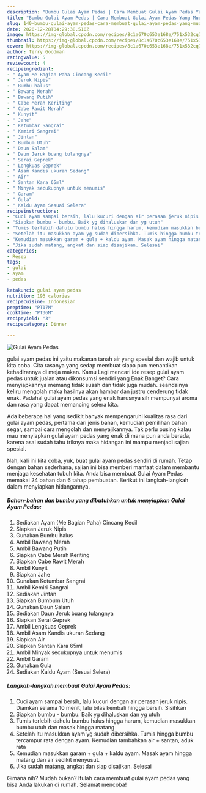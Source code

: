```yaml
---
description: "Bumbu Gulai Ayam Pedas | Cara Membuat Gulai Ayam Pedas Yang Mudah Dan Praktis"
title: "Bumbu Gulai Ayam Pedas | Cara Membuat Gulai Ayam Pedas Yang Mudah Dan Praktis"
slug: 140-bumbu-gulai-ayam-pedas-cara-membuat-gulai-ayam-pedas-yang-mudah-dan-praktis
date: 2020-12-28T04:29:38.510Z
image: https://img-global.cpcdn.com/recipes/8c1a670c653e168e/751x532cq70/gulai-ayam-pedas-foto-resep-utama.jpg
thumbnail: https://img-global.cpcdn.com/recipes/8c1a670c653e168e/751x532cq70/gulai-ayam-pedas-foto-resep-utama.jpg
cover: https://img-global.cpcdn.com/recipes/8c1a670c653e168e/751x532cq70/gulai-ayam-pedas-foto-resep-utama.jpg
author: Terry Goodman
ratingvalue: 5
reviewcount: 4
recipeingredient:
- " Ayam Me Bagian Paha Cincang Kecil"
- " Jeruk Nipis"
- " Bumbu halus"
- " Bawang Merah"
- " Bawang Putih"
- " Cabe Merah Keriting"
- " Cabe Rawit Merah"
- " Kunyit"
- " Jahe"
- " Ketumbar Sangrai"
- " Kemiri Sangrai"
- " Jintan"
- " Bumbum Utuh"
- " Daun Salam"
- " Daun Jeruk buang tulangnya"
- " Serai Geprek"
- " Lengkuas Geprek"
- " Asam Kandis ukuran Sedang"
- " Air"
- " Santan Kara 65ml"
- " Minyak secukupnya untuk menumis"
- " Garam"
- " Gula"
- " Kaldu Ayam Sesuai Selera"
recipeinstructions:
- "Cuci ayam sampai bersih, lalu kucuri dengan air perasan jeruk nipis. Diamkan selama 10 menit, lalu bilas kembali hingga bersih. Sisihkan"
- "Siapkan bumbu - bumbu. Baik yg dihaluskan dan yg utuh"
- "Tumis terlebih dahulu bumbu halus hingga harum, kemudian masukkan bumbu utuh dan masak hingga matang"
- "Setelah itu masukkan ayam yg sudah dibersihka. Tumis hingga bumbu tercampur rata dengan ayam. Kemudian tambahkan air + santan, aduk rata"
- "Kemudian masukkan garam + gula + kaldu ayam. Masak ayam hingga matang dan air sedikit menyusut."
- "Jika sudah matang, angkat dan siap disajikan. Selesai"
categories:
- Resep
tags:
- gulai
- ayam
- pedas

katakunci: gulai ayam pedas 
nutrition: 193 calories
recipecuisine: Indonesian
preptime: "PT17M"
cooktime: "PT36M"
recipeyield: "3"
recipecategory: Dinner

---
```



![Gulai Ayam Pedas](https://img-global.cpcdn.com/recipes/8c1a670c653e168e/751x532cq70/gulai-ayam-pedas-foto-resep-utama.jpg)


gulai ayam pedas ini yaitu makanan tanah air yang spesial dan wajib untuk kita coba. Cita rasanya yang sedap membuat siapa pun menantikan kehadirannya di meja makan.
Kamu Lagi mencari ide resep gulai ayam pedas untuk jualan atau dikonsumsi sendiri yang Enak Banget? Cara menyiapkannya memang tidak susah dan tidak juga mudah. seandainya keliru mengolah maka hasilnya akan hambar dan justru cenderung tidak enak. Padahal gulai ayam pedas yang enak harusnya sih mempunyai aroma dan rasa yang dapat memancing selera kita.

Ada beberapa hal yang sedikit banyak mempengaruhi kualitas rasa dari gulai ayam pedas, pertama dari jenis bahan, kemudian pemilihan bahan segar, sampai cara mengolah dan menyajikannya. Tak perlu pusing kalau mau menyiapkan gulai ayam pedas yang enak di mana pun anda berada, karena asal sudah tahu triknya maka hidangan ini mampu menjadi sajian spesial.




Nah, kali ini kita coba, yuk, buat gulai ayam pedas sendiri di rumah. Tetap dengan bahan sederhana, sajian ini bisa memberi manfaat dalam membantu menjaga kesehatan tubuh kita. Anda bisa membuat Gulai Ayam Pedas memakai 24 bahan dan 6 tahap pembuatan. Berikut ini langkah-langkah dalam menyiapkan hidangannya.

<!--inarticleads1-->

##### Bahan-bahan dan bumbu yang dibutuhkan untuk menyiapkan Gulai Ayam Pedas:

1. Sediakan  Ayam (Me Bagian Paha) Cincang Kecil
1. Siapkan  Jeruk Nipis
1. Gunakan  Bumbu halus
1. Ambil  Bawang Merah
1. Ambil  Bawang Putih
1. Siapkan  Cabe Merah Keriting
1. Siapkan  Cabe Rawit Merah
1. Ambil  Kunyit
1. Siapkan  Jahe
1. Gunakan  Ketumbar Sangrai
1. Ambil  Kemiri Sangrai
1. Sediakan  Jintan
1. Siapkan  Bumbum Utuh
1. Gunakan  Daun Salam
1. Sediakan  Daun Jeruk buang tulangnya
1. Siapkan  Serai Geprek
1. Ambil  Lengkuas Geprek
1. Ambil  Asam Kandis ukuran Sedang
1. Siapkan  Air
1. Siapkan  Santan Kara 65ml
1. Ambil  Minyak secukupnya untuk menumis
1. Ambil  Garam
1. Gunakan  Gula
1. Sediakan  Kaldu Ayam (Sesuai Selera)




<!--inarticleads2-->

##### Langkah-langkah membuat Gulai Ayam Pedas:

1. Cuci ayam sampai bersih, lalu kucuri dengan air perasan jeruk nipis. Diamkan selama 10 menit, lalu bilas kembali hingga bersih. Sisihkan
1. Siapkan bumbu - bumbu. Baik yg dihaluskan dan yg utuh
1. Tumis terlebih dahulu bumbu halus hingga harum, kemudian masukkan bumbu utuh dan masak hingga matang
1. Setelah itu masukkan ayam yg sudah dibersihka. Tumis hingga bumbu tercampur rata dengan ayam. Kemudian tambahkan air + santan, aduk rata
1. Kemudian masukkan garam + gula + kaldu ayam. Masak ayam hingga matang dan air sedikit menyusut.
1. Jika sudah matang, angkat dan siap disajikan. Selesai




Gimana nih? Mudah bukan? Itulah cara membuat gulai ayam pedas yang bisa Anda lakukan di rumah. Selamat mencoba!
